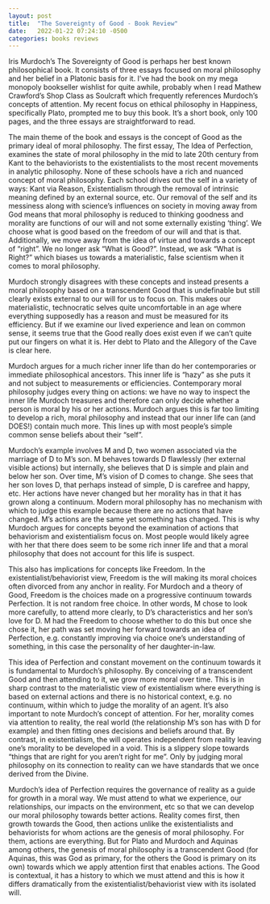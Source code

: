 ```yaml
---
layout: post
title:  "The Sovereignty of Good - Book Review"
date:   2022-01-22 07:24:10 -0500
categories: books reviews 
---
```


Iris Murdoch’s The Sovereignty of Good is perhaps her best known philosophical book. It consists of three essays focused on moral philosophy and her belief in a Platonic basis for it. I’ve had the book on my mega monopoly bookseller wishlist for quite awhile, probably when I read Mathew Crawford’s Shop Class as Soulcraft which frequently references Murdoch’s concepts of attention. My recent focus on ethical philosophy in Happiness, specifically Plato, prompted me to buy this book. It’s a short book, only 100 pages, and the three essays are straightforward to read.

The main theme of the book and essays is the concept of Good as the primary ideal of moral philosophy. The first essay, The Idea of Perfection, examines the state of moral philosophy in the mid to late 20th century from Kant to the behaviorists to the existentialists to the most recent movements in analytic philosophy. None of these schools have a rich and nuanced concept of moral philosophy. Each school drives out the self in a variety of ways: Kant via Reason, Existentialism through the removal of intrinsic meaning defined by an external source, etc. Our removal of the self and its messiness along with science’s influences on society in moving away from God means that moral philosophy is reduced to thinking goodness and morality are functions of our will and not some externally existing ‘thing’. We choose what is good based on the freedom of our will and that is that. Additionally, we move away from the idea of virtue and towards a concept of “right”. We no longer ask “What is Good?”. Instead, we ask “What is Right?” which biases us towards a materialistic, false scientism when it comes to moral philosophy.

Murdoch strongly disagrees with these concepts and instead presents a moral philosophy based on a transcendent Good that is undefinable but still clearly exists external to our will for us to focus on. This makes our materialistic, technocratic selves quite uncomfortable in an age where everything supposedly has a reason and must be measured for its efficiency. But if we examine our lived experience and lean on common sense, it seems true that the Good really does exist even if we can’t quite put our fingers on what it is. Her debt to Plato and the Allegory of the Cave is clear here.

Murdoch argues for a much richer inner life than do her contemporaries or immediate philosophical ancestors. This inner life is “hazy” as she puts it and not subject to measurements or efficiencies. Contemporary moral philosophy judges every thing on actions: we have no way to inspect the inner life Murdoch treasures and therefore can only decide whether a person is moral by his or her actions. Murdoch argues this is far too limiting to develop a rich, moral philosophy and instead that our inner life can (and DOES!) contain much more. This lines up with most people’s simple common sense beliefs about their “self”.

Murdoch’s example involves M and D, two women associated via the marriage of D to M’s son. M behaves towards D flawlessly (her external visible actions) but internally, she believes that D is simple and plain and below her son. Over time, M’s vision of D comes to change. She sees that her son loves D, that perhaps instead of simple, D is carefree and happy, etc. Her actions have never changed but her morality has in that it has grown along a continuum. Modern moral philosophy has no mechanism with which to judge this example because there are no actions that have changed. M’s actions are the same yet something has changed. This is why Murdoch argues for concepts beyond the examination of actions that behaviorism and existentialism focus on. Most people would likely agree with her that there does seem to be some rich inner life and that a moral philosophy that does not account for this life is suspect.

This also has implications for concepts like Freedom. In the existentialist/behaviorist view, Freedom is the will making its moral choices often divorced from any anchor in reality. For Murdoch and a theory of Good, Freedom is the choices made on a progressive continuum towards Perfection. It is not random free choice. In other words, M chose to look more carefully, to attend more clearly, to D’s characteristics and her son’s love for D. M had the Freedom to choose whether to do this but once she chose it, her path was set moving her forward towards an idea of Perfection, e.g. constantly improving via choice one’s understanding of something, in this case the personality of her daughter-in-law.

This idea of Perfection and constant movement on the continuum towards it is fundamental to Murdoch’s philosophy. By conceiving of a transcendent Good and then attending to it, we grow more moral over time. This is in sharp contrast to the materialistic view of existentialism where everything is based on external actions and there is no historical context, e.g. no continuum, within which to judge the morality of an agent. It’s also important to note Murdoch’s concept of attention. For her, morality comes via attention to reality, the real world (the relationship M’s son has with D for example) and then fitting ones decisions and beliefs around that. By contrast, in existentialism, the will operates independent from reality leaving one’s morality to be developed in a void. This is a slippery slope towards “things that are right for you aren’t right for me”. Only by judging moral philosophy on its connection to reality can we have standards that we once derived from the Divine.

Murdoch’s idea of Perfection requires the governance of reality as a guide for growth in a moral way. We must attend to what we experience, our relationships, our impacts on the environment, etc so that we can develop our moral philosophy towards better actions. Reality comes first, then growth towards the Good, then actions unlike the existentialists and behaviorists for whom actions are the genesis of moral philosophy. For them, actions are everything. But for Plato and Murdoch and Aquinas among others, the genesis of moral philosophy is a transcendent Good (for Aquinas, this was God as primary, for the others the Good is primary on its own) towards which we apply attention first that enables actions. The Good is contextual, it has a history to which we must attend and this is how it differs dramatically from the existentialist/behaviorist view with its isolated will.
